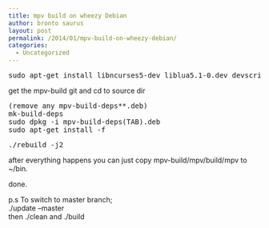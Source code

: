 ```yaml
---
title: mpv build on wheezy Debian
author: bronto saurus
layout: post
permalink: /2014/01/mpv-build-on-wheezy-debian/
categories:
  - Uncategorized
---
```

<pre>sudo apt-get install libncurses5-dev liblua5.1-0.dev devscripts equivs</pre>

get the mpv-build git and cd to source dir

<pre>(remove any mpv-build-deps**.deb)
mk-build-deps
sudo dpkg -i mpv-build-deps(TAB).deb 
sudo apt-get install -f</pre>

<pre>./rebuild -j2</pre>

after everything happens you can just copy mpv-build/mpv/build/mpv to ~/bin.

done.

p.s To switch to master branch;  
./update &#8211;master  
then ./clean and ./build